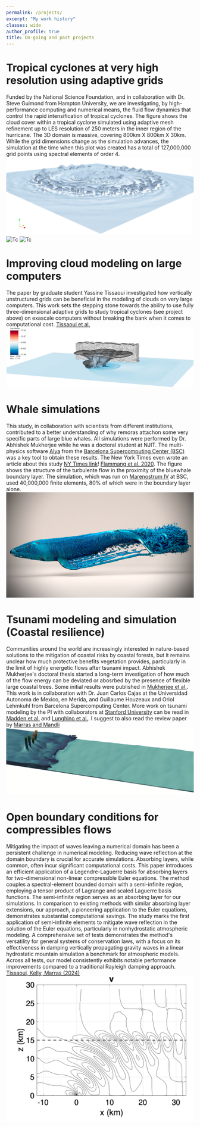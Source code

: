 ```yaml
---
permalink: /projects/
excerpt: "My work history"
classes: wide
author_profile: true
title: On-going and past projects
---
```

# Tropical cyclones at very high resolution using adaptive grids
Funded by the National Science Foundation, and in collaboration with Dr. Steve Guimond from Hampton University, we are investigating, by high-performance computing and numerical means, the fluid flow dynamics that control the rapid intensification of tropical cyclones.
The figure shows the cloud cover within a tropical cyclone simulated using adaptive mesh refinement up to LES resolution of 250 meters in the inner region of the hurricane. The 3D domain is massive, covering 800km X 800km X 30km. While the grid dimensions change as the simulation advances, the simulation at the time when this plot was created has a total of 127,000,000 grid points using spectral elements of order 4.
![Tc](/assets/images/TC2.png)
![Tc](/assets/videos/AMR_4_animation_v2.gif)
![Tc](/assets/videos/AMR_4_grid_animation_v2.gif)

# Improving cloud modeling on large computers
The paper by graduate student Yassine Tissaoui investigated how vertically unstructured grids can be beneficial in the modeling of clouds on very large computers. This work sets the stepping stone towards the ability to use fully three-dimensional adaptive grids to study tropical cyclones (see project above) on exascale computers without breaking the bank when it comes to computational cost.
[Tissaoui et al.](https://agupubs.onlinelibrary.wiley.com/doi/full/10.1029/2022MS003283)
![cloud](../assets/images/cloudJAMES.jpg)

# Whale simulations
This study, in collaboration with scientists from different institutions, contributed to a better understanding of why remoras attachon some very specific parts of large blue whales. All simulations were performed by Dr. Abhishek Mukherjee while he was a doctoral student at NJIT. The multi-physics software [Alya](https://www.bsc.es/research-development/research-areas/engineering-simulations/alya-high-performance-computational) from the [Barcelona Supercomputing Center (BSC)](https://www.bsc.es) was a key tool to obtain these results. The New York Times even wrote an article about this study [NY Times link](https://www.nytimes.com/2020/10/29/science/remoras-suckerfish-whales.html)! [Flammang et al. 2020](https://journals.biologists.com/jeb/article/223/20/jeb226654/226037/Remoras-pick-where-they-stick-on-blue-whales). The figure shows the structure of the turbulente flow in the proximity of the bluewhale boundary layer. The simulation, which was run on [Marenostrum IV](https://www.bsc.es/marenostrum/marenostrum) at BSC, used 40,000,000 finite elements, 80% of which were in the boundary layer alone. 
![whale](/assets/images/contour_blue_03.jpg)


# Tsunami modeling and simulation (Coastal resilience)
Communities around the world are increasingly interested in nature-based solutions to the mitigation of coastal risks by coastal forests, but it remains unclear how much protective benefits vegetation provides, particularly in the limit of highly energetic flows after tsunami impact. Abhishek Mukherjee's doctoral thesis started a long-term investigation of how much of the flow energy can be deviated or abosrbed by the presence of flexible large coastal trees. Some initial results were published in [Mukherjee et al.](https://www.sciencedirect.com/science/article/abs/pii/S0378383923000108). This work is in collaboration with Dr. Juan Carlos Cajas at the Universidad Autonoma de Mexico, en Merida, and Guillaume Houzeaux and Oriol Lehmkuhl from Barcelona Supercomputing Center. 
More work on tsunami modeling by the PI with collaborators at [Stanford University](https://www.stanford.edu) can be read in [Madden et al.](https://gmd.copernicus.org/articles/16/3479/2023/) and [Lunghino et al.](https://www.pnas.org/doi/10.1073/pnas.1911857117). I suggest to also read the review paper by [Marras and Mandli](https://www.mdpi.com/2076-3263/11/1/5)
![tsun](/assets/images/tsunami1.png)


# Open boundary conditions for compressibles flows
Mitigating the impact of waves leaving a numerical domain has been a persistent challenge in numerical modeling. Reducing wave reflection at the domain boundary is crucial for accurate simulations. Absorbing layers, while common, often incur significant computational costs. This paper introduces an efficient application of a Legendre-Laguerre basis for absorbing layers for two-dimensional non-linear compressible Euler equations. The method couples a spectral-element bounded domain with a semi-infinite region, employing a tensor product of Lagrange and scaled Laguerre basis functions. The semi-infinite region serves as an absorbing layer for our simulations. In comparison to existing methods with similar absorbing layer extensions, our approach, a pioneering application to the Euler equations, demonstrates substantial computational savings. The study marks the first application of semi-infinite elements to mitigate wave reflection in the solution of the Euler equations, particularly in nonhydrostatic atmospheric modeling. A comprehensive set of tests demonstrates the method's versatility for general systems of conservation laws, with a focus on its effectiveness in damping vertically propagating gravity waves in a linear hydrostatic mountain simulation a benchmark for atmospheric models. Across all tests, our model consistently exhibits notable performance improvements compared to a traditional Rayleigh damping approach.
[Tissaoui, Kelly, Marras (2024)](https://arxiv.org/abs/2401.05624)
![cloud](../assets/images/v-schar.png)

